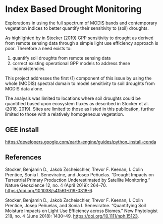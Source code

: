 # Index Based Drought Monitoring

Explorations in using the full spectrum of MODIS bands and contemporary vegetation indices to better quantify their sensitivity to (soil) droughts.

As highlighted by in Stocker (2019) GPP sensitivity to drought as derived from remote sensing data through a simple light use efficiency approach is poor. Therefore a need exists to:

1. quantify soil droughts from remote sensing data 
2. correct existing operational GPP models to address these inconsistencies.

This project addresses the first (1) component of this issue by using the whole (MODIS) spectral domain to model sensitivity to soil droughts from MODIS data alone.

The analysis was limited to locations where soil droughts could be quantified based upon ecosystem fluxes as described in Stocker et al. (2018, 2019). Sites are limited to those as listed in this publication, further limited to those with a relatively homogeneous vegetation.

## GEE install

https://developers.google.com/earth-engine/guides/python_install-conda

## References

Stocker, Benjamin D., Jakob Zscheischler, Trevor F. Keenan, I. Colin Prentice, Sonia I. Seneviratne, and Josep Peñuelas. “Drought Impacts on Terrestrial Primary Production Underestimated by Satellite Monitoring.” Nature Geoscience 12, no. 4 (April 2019): 264–70. https://doi.org/10.1038/s41561-019-0318-6.

Stocker, Benjamin D., Jakob Zscheischler, Trevor F. Keenan, I. Colin Prentice, Josep Peñuelas, and Sonia I. Seneviratne. “Quantifying Soil Moisture Impacts on Light Use Efficiency across Biomes.” New Phytologist 218, no. 4 (June 2018): 1430–49. https://doi.org/10.1111/nph.15123.
